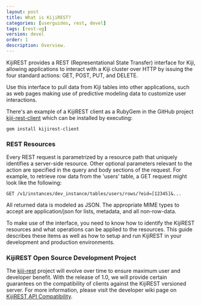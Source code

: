 ```yaml
---
layout: post
title: What is KijiREST?
categories: [userguides, rest, devel]
tags: [rest-ug]
version: devel
order: 1
description: Overview.
---
```


KijiREST provides a REST (Representational State Transfer) interface for Kiji, allowing
applications to interact with a Kiji cluster over HTTP by issuing the four standard actions:
GET, POST, PUT, and DELETE.

Use this interface to pull data from Kiji tables into other applications, such as web pages
making use of predictive modeling data to customize user interactions.

There's an example of a KijiREST client as a RubyGem in the GitHub project
[kiji-rest-client](https://github.com/kijiproject/kiji-rest-client) which can be installed
by executing:

    gem install kijirest-client

### REST Resources
Every REST request is parametrized by a resource path that uniquely identifies a server-side
resource. Other optional parameters relevant to the action are specified in the query and
body sections of the request. For example, to retrieve row data from the 'users' table, a
GET request might look like the following:

    GET /v1/instances/dev_instance/tables/users/rows/?eid=[12345]&...

All returned data is modeled as JSON. The appropriate MIME types to accept are
application/json for lists, metadata, and all non-row-data.

To make use of the interface, you need to know how to identify the KijiREST resources
and what operations can be applied to the resources. This guide describes these
items as well as how to setup and run KijiREST in your development and production environments.

### KijiREST Open Source Development Project

The [kiji-rest](https://github.com/kijiproject/kiji-rest) project will evolve over time to
ensure maximum user and developer benefit. With the release of 1.0, we will provide certain guarantees
on the compatibility of clients against
the KijiREST versioned server. For more information, please visit the developer wiki page on
[KijiREST API Compatibility](https://github.com/kijiproject/wiki/wiki/KijiREST-API-Compatibility).
